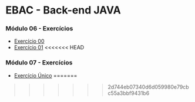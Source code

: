 # EBAC - Back-end JAVA

### Módulo 06 - Exercícios
- [Exercício 00](modulo_06_conceitos_basicos/exercicio_00.md)
- [Exercício 01](modulo_06_conceitos_basicos/exercicio_01.md)
<<<<<<< HEAD

### Módulo 07 - Exercícios
- [Exercício Único](modulo_07_classe_metodos/ExercicioModulo7/src/br/com/ebacbackendjava/modulo07.md)
=======
>>>>>>> 2d744eb07340d6d059980e79cbc55a3bbf9431b6
